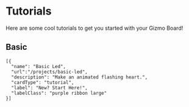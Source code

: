 # Tutorials

Here are some cool tutorials to get you started with your Gizmo Board!

## Basic

```codecard
[{
  "name": "Basic Led",
  "url":"/projects/basic-led",
  "description": "Make an animated flashing heart.",
  "cardType": "tutorial",
  "label": "New? Start Here!",
  "labelClass": "purple ribbon large"
}]
```